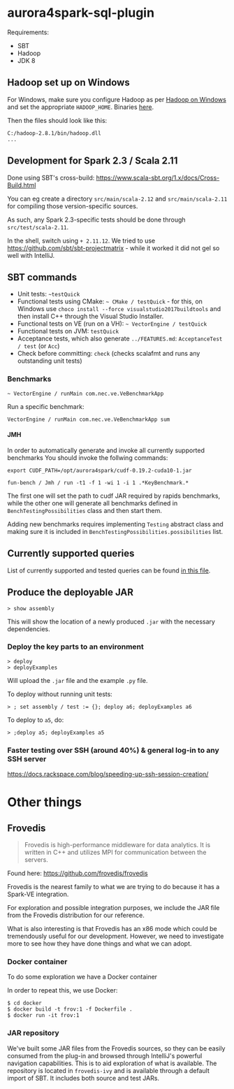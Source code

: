 # aurora4spark-sql-plugin

Requirements:

- SBT
- Hadoop
- JDK 8

## Hadoop set up on Windows

For Windows, make sure you configure Hadoop as per [Hadoop on Windows](https://wiki.apache.org/hadoop/WindowsProblems) and set the appropriate `HADOOP_HOME`. Binaries [here](https://github.com/steveloughran/winutils/releases/tag/tag_2017-08-29-hadoop-2.8.1-native).

Then the files should look like this:

```
C:/hadoop-2.8.1/bin/hadoop.dll
...
```

## Development for Spark 2.3 / Scala 2.11

Done using SBT's cross-build: https://www.scala-sbt.org/1.x/docs/Cross-Build.html

You can eg create a directory `src/main/scala-2.12` and `src/main/scala-2.11` for compiling those version-specific sources.

As such, any Spark 2.3-specific tests should be done through `src/test/scala-2.11`.

In the shell, switch using `+ 2.11.12`. We tried to use https://github.com/sbt/sbt-projectmatrix - while it worked
it did not gel so well with IntelliJ.

## SBT commands

- Unit tests: `~testQuick`
- Functional tests using CMake: `~ CMake / testQuick` - for this, on Windows use `choco install --force visualstudio2017buildtools` and then install C++ through the Visual Studio Installer.
- Functional tests on VE (run on a VH): `~ VectorEngine / testQuick`
- Functional tests on JVM: `testQuick`
- Acceptance tests, which also generate `../FEATURES.md`: `AcceptanceTest / test` (or `Acc`)
- Check before committing: `check` (checks scalafmt and runs any outstanding unit tests)

### Benchmarks

```
~ VectorEngine / runMain com.nec.ve.VeBenchmarkApp
```

Run a specific benchmark:

```
VectorEngine / runMain com.nec.ve.VeBenchmarkApp sum
```

#### JMH
In order to automatically generate and invoke all currently supported benchmarks You should invoke 
the follwing commands: 
```
export CUDF_PATH=/opt/aurora4spark/cudf-0.19.2-cuda10-1.jar
```
```
fun-bench / Jmh / run -t1 -f 1 -wi 1 -i 1 .*KeyBenchmark.*
```

The first one will set the path to cudf JAR required by rapids benchmarks, while the other one
will generate all benchmarks defined in `BenchTestingPossibilities` class and then start them.

Adding new benchmarks requires implementing `Testing` abstract class and making sure it is included
in `BenchTestingPossibilities.possibilities` list.

## Currently supported queries

List of currently supported and tested queries can be found [in this file](../FEATURES.md).

## Produce the deployable JAR

```
> show assembly
```

This will show the location of a newly produced `.jar` with the necessary dependencies.

### Deploy the key parts to an environment

```
> deploy
> deployExamples
```

Will upload the `.jar` file and the example `.py` file.

To deploy without running unit tests:

```
> ; set assembly / test := {}; deploy a6; deployExamples a6
```

To deploy to `a5`, do:

```
> ;deploy a5; deployExamples a5
```

### Faster testing over SSH (around 40%) & general log-in to any SSH server

https://docs.rackspace.com/blog/speeding-up-ssh-session-creation/

# Other things

## Frovedis

> Frovedis is high-performance middleware for data analytics. It is written in C++ and utilizes MPI for communication between the servers.

Found here: https://github.com/frovedis/frovedis

Frovedis is the nearest family to what we are trying to do because it has a Spark-VE integration.

For exploration and possible integration purposes, we include the JAR file from the Frovedis distribution for our
reference.

What is also interesting is that Frovedis has an x86 mode which could be tremendously useful for our development.
However, we need to investigate more to see how they have done things and what we can adopt.

### Docker container

To do some exploration we have a Docker container

In order to repeat this, we use Docker:

```
$ cd docker
$ docker build -t frov:1 -f Dockerfile .
$ docker run -it frov:1
```

### JAR repository

We've built some JAR files from the Frovedis sources, so they can be easily consumed from the plug-in and browsed
through IntelliJ's powerful navigation capabilities. This is to aid exploration of what is available. The repository is
located in `frovedis-ivy`
and is available through a default import of SBT. It includes both source and test JARs.

